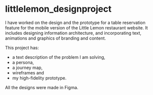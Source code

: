 # littlelemon_designproject

I have worked on the design and the prototype for a table reservation feature for the mobile version of the Little Lemon restaurant website.  It includes designing information architecture, and incorporating text, animations and graphics of branding and content.

This project has:

- a text description of the problem I am solving, 
- a persona,
- a journey map,
- wireframes and
- my high-fidelity prototype.

All the designs were made in Figma. 
